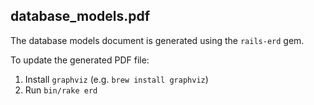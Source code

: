 ## database_models.pdf

The database models document is generated using the `rails-erd` gem.

To update the generated PDF file:

1. Install `graphviz` (e.g. `brew install graphviz`)
2. Run `bin/rake erd`
